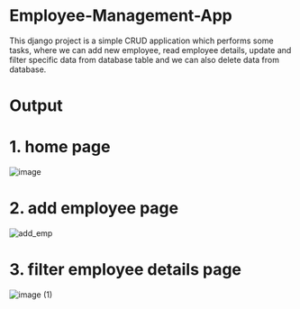 # Employee-Management-App
This django project is a simple CRUD application which performs some tasks, where we can add new employee, read employee details, update and filter specific data from database table and we can also delete data from database.

# Output


# 1. home page
![image](https://user-images.githubusercontent.com/110036963/205482924-7491fbb6-cfab-4adc-87ea-7490e1604f87.png)

# 2. add employee page
![add_emp](https://user-images.githubusercontent.com/110036963/205483058-2207bba9-8c34-4424-9929-0e9fc5dd77d8.png)

# 3. filter employee details page
![image (1)](https://user-images.githubusercontent.com/110036963/205483203-abf9e54b-2bc2-4dba-a7a4-53aec3db5b23.png)

